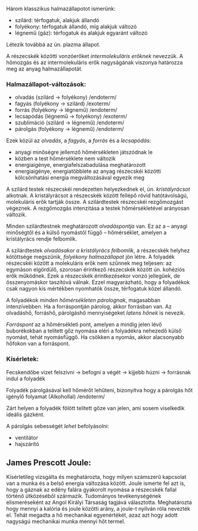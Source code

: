 Három klasszikus halmazállapotot ismerünk:

 - szilárd: térfogatuk, alakjuk állandó
 - folyékony: térfogatuk állandó, míg alakjuk változó
 - légnemű (gáz): térfogatuk és alakjuk egyaránt változó

Létezik továbbá az ún. plazma állapot.

A részecskék közötti vonzóerőket *intermolekuláris erőknek* nevezzük. A hőmozgás és az intermolekuláris erők nagyságának viszonya határozza meg az anyag halmazállapotát.

### Halmazállapot-változások:

 - olvadás (szilárd → folyékony) /endoterm/
 - fagyás (folyékony → szilárd) /exoterm/
 - forrás (folyékony → légnemű) /endoterm/
 - lecsapódás (légnemű → folyékony) /exoterm/
 - szublimáció (szilárd → légnemű) /endoterm/
 - párolgás (folyékony → légnemű) /endoterm/

Ezek közül az *olvadás*, a *fagyás*, a *forrás* és a *lecsapódás*:

 - anyagi minőségre jellemző hőmérsékleten játszódnak le
 - közben a test hőmérséklete nem változik
 - energiaigénye, energiafelszabadulása meghatározott
 - energiaigénye, energiatöbblete az anyag részecskéi közötti kölcsönhatási energia megváltozásával egyezik meg

A szilárd testek részecskéi rendezetten helyezkednek el, ún. *kristályrácsot* alkotnak. A kristályrácsot a részecskék között fellépő rövid hatótávolságú, molekuláris erők tartják össze. A szilárdtestek részecskéi rezgőmozgást végeznek. A rezgőmozgás intenzitása a testek hőmérsékletével arányosan változik.

Minden szilárdtestnek meghatározott *olvadáspontja* van. Ez az a – anyagi minőségtől és a külső nyomástól függő – hőmérséklet, amelyen a kristályrács rendje felbomlik.

A szilárdtestek *olvadásakor a kristályrács felbomlik*, a részecskék helyhez kötöttsége megszűnik, *folyékony halmazállapot* jön létre. A folyadék részecskéi között a molekuláris erők nem szűnnek meg teljesen: az egymáson elgördülő, szorosan érintkező részecskék között ún. kohéziós erők működnek. Ezek a részecskék érintkezésekor vonzó jellegűek, de összenyomáskor taszítóvá válnak. Ezzel magyarázható, hogy a folyadékok csak nagyon kis mértékben nyomhatók össze, térfogatuk közel állandó.

A folyadékok *minden hőmérsékleten párolognak*, magasabban intenzívebben. Ha a forráspontján párolog, akkor forrásban van.
Az olvadáshő, forráshő, párolgáshő mennyiségeket *latens hőnek* is nevezik.

*Forráspont* az a hőmérsékleti pont, amelyen a mindig jelen lévő buborékokban a telített gőz nyomása eléri a folyadékra nehezedő külső nyomást, tehát nyomásfüggő. Ha csökken a nyomás, akkor alacsonyabb hőfokon van a forráspont.

<!--

Az anyagok halmazállapotuk szerint háromfélék lehetnek:

 - *szilárd* halmazállapotúak: térfogatuk, alakjuk állandó, szilárdtest
 - *folyékony* halmazállapotúak: llandó térfogat, változó alak, folyadék
 - *légnemű* halmazállapotúak: térfogatuk és alakjuk egyaránt változó, gáz

*Szerkezet:* A kristályos szilárd testek részecskéi szabályos elrendezést, ún. *kristályrácsot* alkotnak. A kristályrácsot a részecskék között fellépő rövid hatótávolságú, molekuláris erők tartják össze. A szilárdtestek részecskéi rezgőmozgást végeznek. A rezgőmozgás intenzitása a hőmérséklettel arányosan változik.

A szilárdtestek *olvadásakor a kristályrács felbomlik*, a részecskék helyhez kötöttsége megszűnik, *folyékony halmazállapot* jön létre. A folyadék részecskéi között a molekuláris erők nem szűnnek meg teljesen: az egymáson elgördülő, szorosan érintkező részecskék között ún. kohéziós erők működnek. Ezek a részecskék érintkezésekor vonzó jellegűek, de összenyomáskor taszítóvá válnak. Ezzel magyarázható, hogy a folyadékok csak nagyon kis mértékben nyomhatók össze, térfogatuk közel állandó.

A *folyadékok párolgásakor* az atomi részecskék egymástól elszakadnak, és betöltik a rendelkezésre álló teret. *Légnemű halmazállapot* jön létre, ahol a részecskék közötti molekuláris kölcsönhatások elhanyagolhatóak lesznek a rugalmas ütközésekhez képest. Ezzel magyarázható, hogy a légnemű testek sem alakjukat, sem pedig térfogatukat nem tartják meg.

*Halmazállapot-változás:* Miközben az anyag egyik halmazállapotból a másikba alakul át.

 - Hőmérséklet, vagy nyomás emelkedésekor:

   *szilárd* → olvadás → *folyékony* → párolgás → *gáz*

   *szilárd* → szublimáció → *gáz*
 - Hőmérséklet, vagy nyomás csökkenésekor:

   *gáz* → lecsapódás vagy kondenzáció → *folyadék* → fagyás → *szilárd*

   *gáz* → kicsapódás → *szilárd*

Minden szilárdtestnek meghatározott *olvadáspontja* van. Ez az a – anyagi minőségtől és a külső nyomástól függő – hőmérséklet, amelyen a kristályrács rendje felbomlik.

A folyadékok fagyásakor fordított folyamat játszódik le: a *fagyásponton* (amely megegyezik az olvadásponttal) szilárd halmazállapot jön létre. Ekkor a részecskék kristályszerkezetének rendje helyreáll.

A *párolgás* minden hőmérsékleten létrejöhet. A részecskék közti kohéziós erők a hőmozgás következtében megszűnhetnek. Mindig a legnagyobb energiájú részecskék lépnek ki a folyadékból.

A szilárd halmazállapotú testeknél is megfigyelhető a párolgás. A jelenséget *szublimációnak* nevezzük. Ekkor a hőmozgás következtében közvetlenül az anyag kristályos szerkezetéből válnak ki részecskék.

*Lecsapódáskor* fordított folyamat játszódik le: a kohéziós erők ismét folyadékállapotot hoznak létre.

*Forráskor* meghatározott hőmérsékleten – a *forrásponton* – a folyadékok belsejében is megindul a párolgás. A forráspont értéke függ az anyagi minőségtől és a külső nyomástól. A víz forráspontja p = 101,3 kPa normál nyomáson 100 oC. A forráspont értéke a külső nyomás növekedésekor nagyobb, csökkenésekor pedig kisebb lesz.

*Halmazállapot-változások alatt felszabaduló, szükséges hő:*

Halmazállapot-változáskor a test és környezete között *hőcsere* jön létre.

 - *Olvadáskor (fagyáskor)* a test által felvett (leadott) Q hőmennyiség egyenesen arányos a test tömegével: Q=Lom, ahol Lo arányossági szorzó az anyagra jellemző állandó érték, melyet *olvadáshőnek vagy fagyáshőnek* nevezünk. Az Lo egysége J/kg vagy kJ/kg. Számértéke megmutatja, hogy az egységnyi tömegű anyag mennyi hőt vesz fel környezetétől (ad le környezetének) állandó hőmérsékleten történő olvadáskor (fagyáskor).
 - A folyadékok *párolgáskor (forráskor)* környezetüktől hőt vesznek fel. A felvett Q hőmennyiség egyenesen arányos az elpárolgott (elforrt) folyadék m tömegével: Q=Lpm Q=Lfm Az arányossági szorzó az anyagra jellemző Lp: *párolgáshő* (vagy Lf: *forráshő*). Egységei: J/kg , kJ/kg. Légnemű anyagok *lecsapódásakor* az energiamegmaradásnak megfelelően – a párolgás vagy forrás során befektetett Q = Lpm hő szabadul fel.

*Halmazállapot-változások energiaviszonyai:*

A *hőtan I. főtétele* alapján értelmezhetjük.

*Olvadáskor* a szilárdtest által felvett hő a megolvadt test *belső energiáját növeli* anélkül, hogy hőmérséklet-változás jönne létre. A folyadék belső energiája az olvadásponton (a kristályrács felbomlása miatt) nagyobb lesz, mint a szilárdtesté volt. Fagyáskor a helyzet fordított: a folyadék által leadott hő a megfagyott test belső energiáját csökkenti. A szilárdtest belső energiája a fagyásponton kisebb lesz, mint a folyadéké volt, mivel az ismét kialakuló kristályrácsban a részecskék kötött állapotba kerülnek.

Mivel a szilárdtestek és folyadékok sűrűsége közel azonos, így fagyáskor és olvadáskor nincs jelentős térfogatváltozás, ezért *a külső munkavégzés elhanyagolható*. Ekkor az I. főtétel szerint a halmazállapot-változást létrehozó hőcsere mértéke gyakorlatilag a test belső energiájának megváltozásával lesz egyenlő: ΔEb = Q.

*Párolgáskor* a folyadék által felvett hő a molekuláris erők „legyőzésére” fordítódik, így a folyadékkal azonos hőmérsékletű légnemű test *belső energiája növekszik*. Lecsapódáskor pedig a molekuláris erők megjelenésekor hőt vonunk el, így a légnemű testtel azonos hőmérsékletű folyadék belső energiája csökken.

Mivel a légnemű testek sűrűsége jóval kisebb, mint a folyadékoké, ezért párolgáskor (forráskor) és lecsapódáskor jelentős térfogatváltozás is létrejön. Így a halmazállapot-változás során a külső nyomás munkavégzése már nem elhanyagolható. Ekkor az I. főtétel értelmében a test által felvett vagy leadott hő a belső energia megváltozása és a külső munkavégzés előjeles összegével lesz egyenlő: Q = ΔE – W.

*Levegő páratartalma, csapadékképződés:*

A környezetünkben lévő természetes vizek állandóan párolognak. A növények a leveleiken keresztül szintén sok vizet párologtatnak el. Így a környezetünk levegője jelentős mennyiségű vízgőzt tartalmaz, amelyet *párának* nevezünk. Szervezetünk számára szükséges, hogy a belélegzett levegő páratartalma megfelelő legyen.

Napos meleg időben a levegő páratartalma nagyobb lehet, mint este vagy éjszaka, amikor a levegő hőmérséklete jelentősen lecsökken. Ekkor a felesleges vízgőz lecsapódik, majd *köd* és *harmat* formájában, télen pedig *dér* és *zúzmara* alakjában jelentkezik.

A Föld felszínén felmelegedett és magasba szálló, párás légrétegek hirtelen kitágulnak és lehűlnek. Ekkor a felesleges vízgőz parányi vízcseppek alakjában csapódik ki. Ha az apró vízcseppek nagyobb cseppekké egyesülnek, akkor azok *eső* formájában jutnak vissza a Föld felszínére. Ezzel a víz természetes körforgása valósul meg. Ha a vízcseppek hideg légrétegen keresztül érkeznek a talajra, akkor *jégeső* keletkezik. Az ónos eső túlhűtött esőcseppek hirtelen megfagyásából jön létre.

-->

### Kísérletek:

Fecskendőbe vizet felszívni → befogni a végét → kijjebb húzni → forrásnak indul a folyadék

Folyadék párolgásával kell hőmérőt lehűteni, bizonyítva hogy a párolgás hőt igénylő folyamat (Alkohollal) /endoterm/

Zárt helyen a folyadék fölött telített gőze van jelen, ami sosem viselkedik ideális gázként.

A párolgás sebességét *lehet* befolyásolni:

 - ventilátor
 - hajszárító

## James Prescott Joule:

Kísérletileg vizsgálta és meghatározta, hogy milyen számszerű kapcsolat van a munka és a belső energia változása között. Joule ismerte fel azt is, hogy a gáznak az edény falára gyakorolt nyomása a részecskék fallal történő ütközéséből származik. Tudományos tevékenységének elismeréseként az Angol Királyi Társaság tagjává választotta. Meghatározta hogy mennyi a kalória és joule közötti arány, a joule-t nyilván róla nevezték el. Tehát megadta a hő mechanikai egyenértékét, azaz azt hogy adott nagyságú mechanikai munka mennyi hőt termel.
